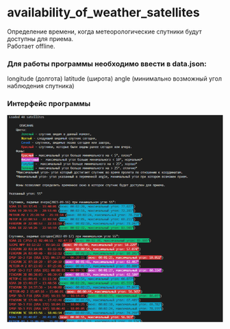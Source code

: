 # availability_of_weather_satellites
Определение времени, когда метеорологические спутники будут доступны для приема.  
Работает offline.  


### Для работы программы необходимо ввести в data.json:
longitude (долгота)
latitude (широта)
angle (минимально возможный угол наблюдения спутника)

### Интерфейс программы
![Пользовательский интерфейс](interface_V0.1.png)
